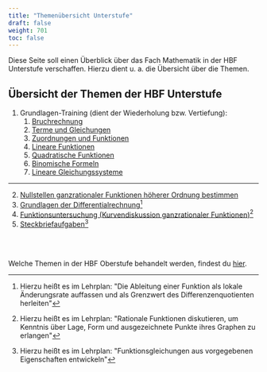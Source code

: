 ```yaml
---
title: "Themenübersicht Unterstufe"
draft: false
weight: 701
toc: false
---
```


Diese Seite soll einen Überblick über das Fach Mathematik in der HBF Unterstufe verschaffen. Hierzu dient u. a. die Übersicht über die Themen.

## Übersicht der Themen der HBF Unterstufe

1. Grundlagen-Training (dient der Wiederholung bzw. Vertiefung):
    1. [Bruchrechnung](/lehrzeile/hbf1/1-grundlagen-training/bruchrechnung/)
    1. [Terme und Gleichungen](/hbf1/1-grundlagen-training/terme-und-gleichungen/)
    1. [Zuordnungen und Funktionen](/hbf1/1-grundlagen-training/zuordnungen-und-funktionen/)
    1. [Lineare Funktionen](/hbf1/1-grundlagen-training/lineare-funktionen/)
    1. [Quadratische Funktionen](/hbf1/1-grundlagen-training/quadratische-funktionen/)
    1. [Binomische Formeln](/hbf1/1-grundlagen-training/binomische-formeln/)
    1. [Lineare Gleichungssysteme](/hbf1/1-grundlagen-training/lineare-gleichungssysteme/)

---

2. [Nullstellen ganzrationaler Funktionen höherer Ordnung bestimmen](/hbf1/2-nullstellen-ganzrationaler-funktionen-höherer-ordnung-bestimmen/nullstellen-von-kubischen-funktionen/)
3. [Grundlagen der Differentialrechnung](/hbf1/3-grundlagen-der-differentialrechnung/lokale-änderungsrate/)[^1]
4. [Funktionsuntersuchung (Kurvendiskussion ganzrationaler Funktionen)](/hbf1/4-funktionsuntersuchung/how-to-erklärung-der-vorgehensweise/)[^2]
5. [Steckbriefaufgaben](/hbf1/5-steckbriefaufgaben/wiederholung-lineare-gleichungssysteme/)[^3]

<br /><br />

Welche Themen in der HBF Oberstufe behandelt werden, findest du [hier](http://localhost:1313/).

[^1]: Hierzu heißt es im Lehrplan: "Die Ableitung einer Funktion als lokale Änderungsrate auffassen und als Grenzwert des Differenzenquotienten herleiten"
[^2]: Hierzu heißt es im Lehrplan: "Rationale Funktionen diskutieren, um Kenntnis über Lage, Form und ausgezeichnete Punkte ihres Graphen zu erlangen"
[^3]: Hierzu heißt es im Lehrplan: "Funktionsgleichungen aus vorgegebenen Eigenschaften entwickeln"
